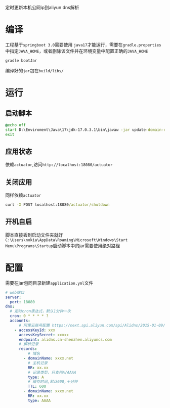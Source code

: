 定时更新本机公网ip到aliyun dns解析

# 编译

工程基于`springboot 3.0`需要使用 `java17`才能运行，需要在`gradle.properties`中指定`JAVA_HOME`，或者删除该文件并在环境变量中配置正确的`JAVA_HOME`

```
gradle bootJar
```
编译好的`jar`包在`build/libs/`

# 运行

## 启动脚本

```bat
@echo off
start D:\Enviroment\Java\17\jdk-17.0.3.1\bin\javaw -jar update-domain-dns-0.0.1-SNAPSHOT.jar
exit
```

## 应用状态

依赖`actuator`,访问`http://localhost:18080/actuator`

## 关闭应用

同样依赖`actuator`

```bat
curl -X POST localhost:18080/actuator/shutdown
```

## 开机自启

脚本直接丢到启动文件夹就好`C:\Users\nokia\AppData\Roaming\Microsoft\Windows\Start Menu\Programs\Startup`启动脚本中的jar需要使用绝对路径

# 配置

需要在jar包同目录新建`application.yml`文件

```yml
# web端口
server:
  port: 18080
dns:
  # 定时cron表达式，默认1分钟一次
  cron: 0 * * * * ?
  accounts:
      # 阿里云账号配置 https://next.api.aliyun.com/api/Alidns/2015-01-09/UpdateDomainRecord?params={}&tab=DEMO&lang=JAVA
    - accessKeyId: xxx
      accessKeySecret: xxxxx
      endpoint: alidns.cn-shenzhen.aliyuncs.com
      # 解析记录
      records:
          # 域名
        - domainName: xxxx.net
          # 主机记录
          RR: xx.xx
          # 记录类型，只支持A/AAAA
          type: A
          # 缓存时间,默认600,十分钟
          TTL: 600
        - domainName: xxxx.net
          RR: xx.xx
          type: AAAA
```
